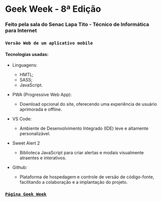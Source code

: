 # Geek Week - 8ª Edição

### Feito pela sala do Senac Lapa Tito - Técnico de Informática para Internet

### `Versão Web de um aplicativo mobile`

#### Tecnologias usadas:
  - Linguagens:
    - HMTL;
    - SASS;
    - JavaScript.
      
  - PWA (Progressive Web App):
    - Download opcional do site, oferecendo uma experiência de usuário aprimorada e offline.
      
  - VS Code:
    - Ambiente de Desenvolvimento Integrado (IDE) leve e altamente personalizável.
      
  - Sweet Alert 2
    - Biblioteca JavaScript para criar alertas e modais visualmente atraentes e interativos.
      
  - Github:
    - Plataforma de hospedagem e controle de versão de código-fonte, facilitando a colaboração e a implantação do projeto.

### [`Página Geek Week`](https://mathluz.github.io/Geek-Week/)
